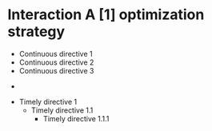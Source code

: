 # Interaction A [1] optimization strategy

* Continuous directive 1
* Continuous directive 2
* Continuous directive 3

-

* Timely directive 1
  * Timely directive 1.1
    * Timely directive 1.1.1
